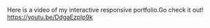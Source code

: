 Here is a video of my interactive responsive portfolio.Go check it out!
https://youtu.be/DdgaEzplp9k
